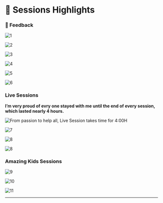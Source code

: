 # 🎉 Sessions Highlights

### 💬 Feedback 

![**1** ](./images/feedback/7-bookfeddback.png)

![**2** ](./images/feedback/5-appreciatetime.png)

![**3**](./images/feedback/6-receivefeedback.png)

![**4** ](./images/feedback/feedback1.png)

![**5** ](./images/feedback/feedback2.png)

![**6** ](./images/feedback/feedback3.png)


### Live Sessions

**I’m very proud of evry one stayed with me until the end of every session, which lasted nearly 4 hours.**

![**From passion to help all, Live Session takes time for 4:00H**](./images/sessions/4Hsession.png)

![**7**](./images/sessions/freesession(4).png)

![**8**](./images/sessions/freesession(2).png)

![**8**](./images/sessions/freesession(3).png)


### Amazing Kids Sessions

![**9**](./images/sessions/Kidsfree.png)

![**10**](./images/sessions/kidslogic.png)

![**11**](./images/sessions/Kidsmind.png)

---